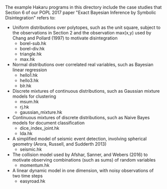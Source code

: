 The example Hakaru programs in this directory include the case studies
that Section 6 of our POPL 2017 paper "Exact Bayesian Inference by
Symbolic Disintegration" refers to:

* Uniform distributions over polytopes, such as the unit square, subject
  to the observations in Section 2 and the observation max(x,y) used by
  Chang and Pollard (1997) to motivate disintegration
    * borel-sub.hk
    * borel-div.hk
    * triangle.hk
    * max.hk
* Normal distributions over correlated real variables, such as Bayesian
  linear regression
    * hello1.hk
    * hello3.hk
    * blr.hk
* Discrete mixtures of continuous distributions, such as Gaussian
  mixture models for clustering
    * msum.hk
    * rj.hk
    * gaussian_mixture.hk
* Continuous mixtures of discrete distributions, such as Naive Bayes
  models for document classification
    * dice_index_joint.hk
    * lda.hk
* A simplified model of seismic event detection, involving spherical
  geometry (Arora, Russell, and Sudderth 2013)
    * seismic.hk
* The collision model used by Afshar, Sanner, and Webers (2016) to motivate
  observing combinations (such as sums) of random variables
    * momentum.hk
* A linear dynamic model in one dimension, with noisy observations of
  two time steps
    * easyroad.hk

